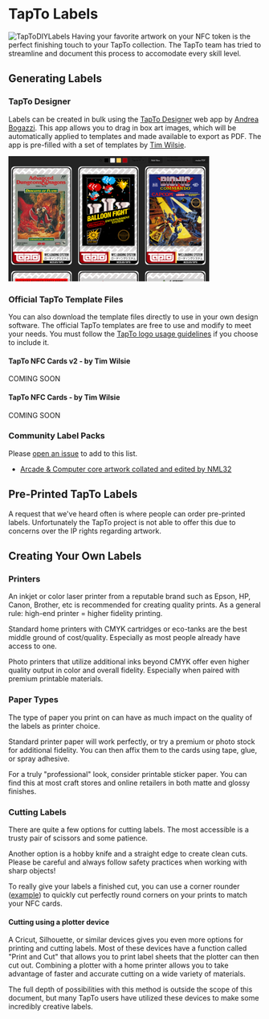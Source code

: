# TapTo Labels
![TapToDIYLabels](https://github.com/wizzomafizzo/tapto/assets/617551/890ebc27-0470-4224-8415-0163c91cbf62)
Having your favorite artwork on your NFC token is the perfect finishing touch to your TapTo collection. The TapTo team has tried to streamline and document this process to accomodate every skill level.

## Generating Labels

### TapTo Designer
Labels can be created in bulk using the [TapTo Designer](https://tapto-designer.netlify.app/) web app by [Andrea Bogazzi](https://github.com/asturur). This app allows you to drag in box art images, which will be automatically applied to templates and made available to export as PDF. The app is pre-filled with a set of templates by [Tim Wilsie](https://twitter.com/timwilsie).

<img src="../assets/images/software/taptodesigner.png" width=400 />

### Official TapTo Template Files
You can also download the template files directly to use in your own design software. The official TapTo templates are free to use and modify to meet your needs. You must follow the [TapTo logo usage guidelines](https://github.com/wizzomafizzo/tapto#license) if you choose to include it.

#### TapTo NFC Cards v2 - by Tim Wilsie
COMING SOON

#### TapTo NFC Cards - by Tim Wilsie
COMING SOON

### Community Label Packs

Please [open an issue](https://github.com/wizzomafizzo/mrext/issues/new) to add to this list.

- [Arcade & Computer core artwork collated and edited by NML32](https://mega.nz/folder/vH5WGSJI#UANuzi-5uG9XBqddPeApmw)

## Pre-Printed TapTo Labels
A request that we've heard often is where people can order pre-printed labels. Unfortunately the TapTo project is not able to offer this due to concerns over the IP rights regarding artwork.

## Creating Your Own Labels

### Printers
An inkjet or color laser printer from a reputable brand such as Epson, HP, Canon, Brother, etc is recommended for creating quality prints. As a general rule: high-end printer = higher fidelity printing.

Standard home printers with CMYK cartridges or eco-tanks are the best middle ground of cost/quality. Especially as most people already have access to one.

Photo printers that utilize additional inks beyond CMYK offer even higher quality output in color and overall fidelity. Especially when paired with premium printable materials.

### Paper Types
The type of paper you print on can have as much impact on the quality of the labels as printer choice.

Standard printer paper will work perfectly, or try a premium or photo stock for additional fidelity. You can then affix them to the cards using tape, glue, or spray adhesive.

For a truly "professional" look, consider printable sticker paper. You can find this at most craft stores and online retailers in both matte and glossy finishes.

### Cutting Labels
There are quite a few options for cutting labels. The most accessible is a trusty pair of scissors and some patience.

Another option is a hobby knife and a straight edge to create clean cuts. Please be careful and always follow safety practices when working with sharp objects!

To really give your labels a finished cut, you can use a corner rounder ([example](https://www.amazon.com/%EF%BC%8CEnvelope-Puncher%EF%BC%8C-Laminate-Projects-Scrapbooking/dp/B08VHGLBPT)) to quickly cut perfectly round corners on your prints to match your NFC cards.

#### Cutting using a plotter device
A Cricut, Silhouette, or similar devices gives you even more options for printing and cutting labels. Most of these devices have a function called "Print and Cut" that allows you to print label sheets that the plotter can then cut out. Combining a plotter with a home printer allows you to take advantage of faster and accurate cutting on a wide variety of materials.

The full depth of possibilities with this method is outside the scope of this document, but many TapTo users have utilized these devices to make some incredibly creative labels.
